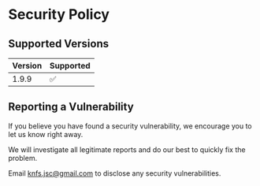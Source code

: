 # Security Policy

## Supported Versions

| Version | Supported          |
| ------- | ------------------ |
| 1.9.9   | :white_check_mark: |


## Reporting a Vulnerability

If you believe you have found a security vulnerability, we encourage you to let us know right away.

We will investigate all legitimate reports and do our best to quickly fix the problem.

Email knfs.jsc@gmail.com to disclose any security vulnerabilities.
